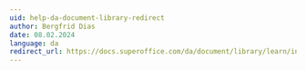 ```yaml
---
uid: help-da-document-library-redirect
author: Bergfrid Dias
date: 08.02.2024
language: da
redirect_url: https://docs.superoffice.com/da/document/library/learn/index.html
---
```

